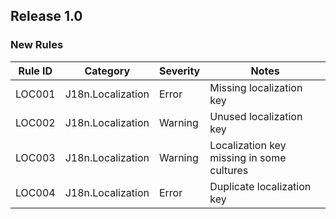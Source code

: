 ## Release 1.0

### New Rules

| Rule ID | Category           | Severity | Notes                                           |
|---------|--------------------|----------|-------------------------------------------------|
| LOC001  | J18n.Localization  | Error    | Missing localization key                        |
| LOC002  | J18n.Localization  | Warning  | Unused localization key                         |
| LOC003  | J18n.Localization  | Warning  | Localization key missing in some cultures       |
| LOC004  | J18n.Localization  | Error    | Duplicate localization key                      |
